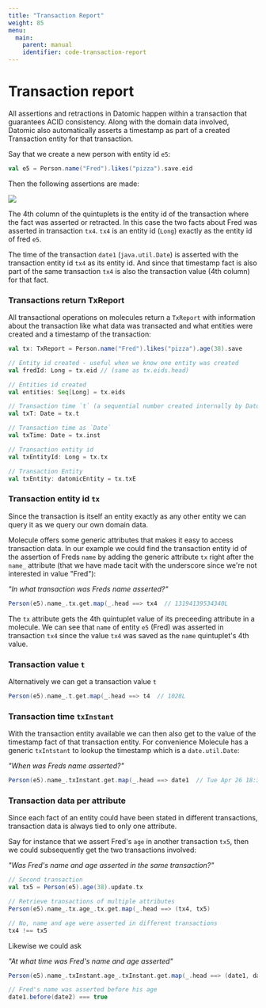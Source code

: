 ```yaml
---
title: "Transaction Report"
weight: 85
menu:
  main:
    parent: manual
    identifier: code-transaction-report
---
```




# Transaction report




All assertions and retractions in Datomic happen within a transaction that guarantees ACID consistency. Along with the domain data involved, Datomic also automatically asserts a timestamp as part of a created Transaction entity for that transaction.

Say that we create a new person with entity id `e5`:
```scala
val e5 = Person.name("Fred").likes("pizza").save.eid
```

Then the following assertions are made:

![](/img/page/transactions/1.png)

The 4th column of the quintuplets is the entity id of the transaction where the fact was asserted or retracted. In this case the two facts about Fred was asserted in transaction `tx4`. `tx4` is an entity id (`Long`) exactly as the entity id of fred `e5`.

The time of the transaction `date1` (`java.util.Date`) is asserted with the transaction entity id `tx4` as its entity id. And since that timestamp fact is also part of the same transaction `tx4` is also the transaction value (4th column) for that fact.


### Transactions return TxReport

All transactional operations on molecules return a `TxReport` with information about the transaction like what data was transacted and what entities were created and a timestamp of the transaction:

```scala
val tx: TxReport = Person.name("Fred").likes("pizza").age(38).save

// Entity id created - useful when we know one entity was created
val fredId: Long = tx.eid // (same as tx.eids.head)

// Entities id created
val entities: Seq[Long] = tx.eids

// Transaction time `t` (a sequential number created internally by Datomic identifying the tx)
val txT: Date = tx.t

// Transaction time as `Date`
val txTime: Date = tx.inst

// Transaction entity id
val txEntityId: Long = tx.tx

// Transaction Entity
val txEntity: datomicEntity = tx.txE
```



### Transaction entity id `tx`

Since the transaction is itself an entity exactly as any other entity we can query it as we query our own domain data.

Molecule offers some generic attributes that makes it easy to access transaction data. In our example we could find the transaction entity id of the assertion of Freds `name` by adding the generic attribute `tx` right after the `name_` attribute (that we have made tacit with the underscore since we're not interested in value "Fred"):

_"In what transaction was Freds name asserted?"_
```scala
Person(e5).name_.tx.get.map(_.head ==> tx4  // 13194139534340L
```
The `tx` attribute gets the 4th quintuplet value of its preceeding attribute in a molecule. We can see that `name` of entity `e5` (Fred) was asserted in transaction `tx4` since the value `tx4` was saved as the `name` quintuplet's 4th value.

### Transaction value `t`

Alternatively we can get a transaction value `t`

```scala
Person(e5).name_.t.get.map(_.head ==> t4  // 1028L
```


### Transaction time `txInstant`

With the transaction entity available we can then also get to the value of the timestamp fact of that transaction entity. For convenience Molecule has a generic `txIntstant` to lookup the timestamp which is a `date.util.Date`:

_"When was Freds name asserted?"_
```scala
Person(e5).name_.txInstant.get.map(_.head ==> date1  // Tue Apr 26 18:35:41
```

### Transaction data per attribute

Since each fact of an entity could have been stated in different transactions, transaction data is always tied to only one attribute.

Say for instance that we assert Fred's `age` in another transaction `tx5`, then we could subsequently get the two transactions involved:

_"Was Fred's name and age asserted in the same transaction?"_
```scala
// Second transaction
val tx5 = Person(e5).age(38).update.tx

// Retrieve transactions of multiple attributes
Person(e5).name_.tx.age_.tx.get.map(_.head ==> (tx4, tx5)

// No, name and age were asserted in different transactions
tx4 !== tx5
```
Likewise we could ask

_"At what time was Fred's name and age asserted"_
```scala
Person(e5).name_.txInstant.age_.txInstant.get.map(_.head ==> (date1, date2)

// Fred's name was asserted before his age
date1.before(date2) === true
```